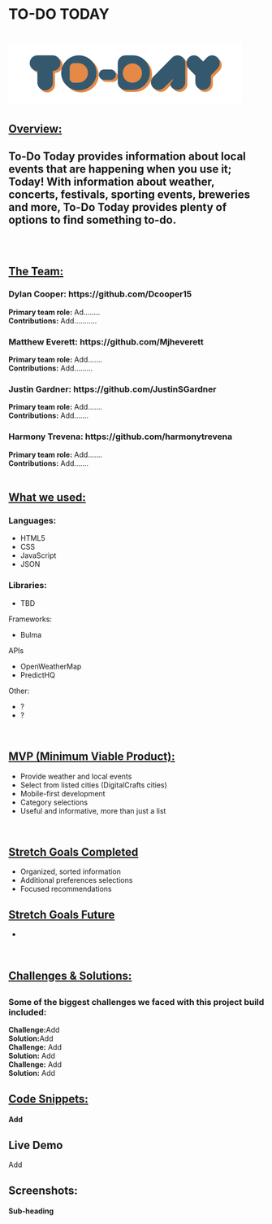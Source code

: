 <h1>TO-DO TODAY<h1>

<img src="images/To-Do_Today_Logo.png">

<h2><u>Overview:</u><h2>
<p>To-Do Today provides information about local events that are happening when you use it; Today! With information about weather, concerts, festivals, sporting events, breweries and more, To-Do Today provides plenty of options to find something to-do.</p>

</br>

<h2><u>The Team:</u></h2>

<h3>Dylan Cooper: https://github.com/Dcooper15</h3>
<b>Primary team role:</b> Ad........
</br>
<b>Contributions:</b> Add...........

<h3>Matthew Everett: https://github.com/Mjheverett</h3>
<b>Primary team role:</b> Add.......
</br>
<b>Contributions:</b> Add.........

<h3>Justin Gardner: https://github.com/JustinSGardner</h3>
<b>Primary team role:</b> Add.......
</br>
<b>Contributions:</b> Add.......

<h3>Harmony Trevena: https://github.com/harmonytrevena</h3>
<b>Primary team role:</b> Add.......
</br>
<b>Contributions:</b> Add.......

</br>
</br>
<h2><u>What we used:</u></h3>
<h3>Languages:</h3>
<ul>
    <li>HTML5</li>
    <li>CSS</li>
    <li>JavaScript</li>
    <li>JSON</li>
</ul>

<h3>Libraries:</h3>
<ul>
    <li>TBD</li>
</ul

<h3>Frameworks:</h3>
<ul>
    <li>Bulma</li>
</ul

<h3>APIs</h3>
<ul>
    <li>OpenWeatherMap</li>
    <li>PredictHQ</li>
</ul

<h3>Other:</h3>
<ul>
    <li>?</li>
    <li>?</li>
</ul>

</br>

<h2><u>MVP (Minimum Viable Product):</u></h2>
<ul>
    <li>Provide weather and local events</li>
    <li>Select from listed cities (DigitalCrafts cities)</li>
    <li>Mobile-first development</li>
    <li>Category selections</li>
    <li>Useful and informative, more than just a list</li>
</ul>

</br>

<h2><u>Stretch Goals Completed</u></h2>
<ul>
    <li>Organized, sorted information</li>
    <li>Additional preferences selections</li>
    <li>Focused recommendations</li>
</ul>

<h2><u>Stretch Goals Future</u></h2>
<ul>
<li></li>
</ul>

</br>

<h2><u>Challenges & Solutions:</u><h2>
<h3>Some of the biggest challenges we faced with this project build included:</h2>

<b>Challenge:</b>Add</br>
<b>Solution:</b>Add</br>
<b>Challenge:</b> Add </br>
<b>Solution:</b> Add</br>
<b>Challenge:</b> Add </br>
<b>Solution:</b> Add </br>

<h2><u>Code Snippets:</u></h2>

<h4>Add</h4>


<h2>Live Demo</h2>
Add
</br>

<h2>Screenshots:</h2>

<h4>Sub-heading</h4>


       
